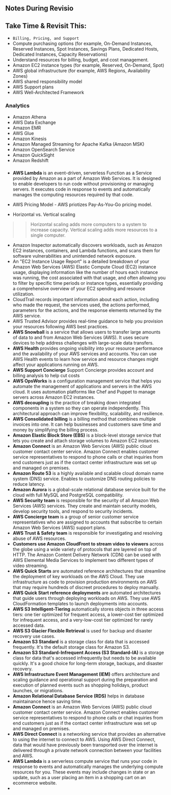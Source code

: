 ## Notes During Revisio

## Take Time & Revisit This:
- ```Billing, Pricing, and Support```
- Compute purchasing options (for example, On-Demand Instances, Reserved Instances, Spot Instances, Savings Plans, Dedicated Hosts, Dedicated Instances, Capacity Reservations)
- Understand resources for billing, budget, and cost management.
- Amazon EC2 instance types (for example, Reserved, On-Demand, Spot)
- AWS global infrastructure (for example, AWS Regions, Availability Zones)
- AWS shared responsibility model
- AWS Support plans
- AWS Well-Architected Framework

### Analytics
- Amazon Athena
- AWS Data Exchange
- Amazon EMR
- AWS Glue
- Amazon Kinesis
- Amazon Managed Streaming for Apache Kafka (Amazon MSK)
- Amazon OpenSearch Service
- Amazon QuickSight
- Amazon Redshift

### 

- **AWS Lambda** is an event-driven, serverless Function as a Service provided by Amazon as a part of Amazon Web Services. It is designed to enable developers to run code without provisioning or managing servers. It executes code in response to events and automatically manages the computing resources required by that code.
- AWS Pricing Model - AWS priotizes Pay-As-You-Go pricing model.

- Horizontal vs. Vertical scaling

>> Horizontal scaling adds more computers to a system to increase capacity. Vertical scaling adds more resources to a single computer. 

- Amazon Inspector automatically discovers workloads, such as Amazon EC2 instances, containers, and Lambda functions, and scans them for software vulnerabilities and unintended network exposure.
- An "EC2 Instance Usage Report" is a detailed breakdown of your Amazon Web Services (AWS) Elastic Compute Cloud (EC2) instance usage, displaying information like the number of hours each instance was running, the cost associated with that usage, and often allowing you to filter by specific time periods or instance types, essentially providing a comprehensive overview of your EC2 spending and resource utilization.
- CloudTrail records important information about each action, including who made the request, the services used, the actions performed, parameters for the actions, and the response elements returned by the AWS service.
- AWS Trusted Advisor provides real-time guidance to help you provision your resources following AWS best practices.
- **AWS Snowball** is a service that allows users to transfer large amounts of data to and from Amazon Web Services (AWS). It uses secure devices to help address challenges with large-scale data transfers. 
- **AWS Health** provides ongoing visibility into your resource performance and the availability of your AWS services and accounts. You can use AWS Health events to learn how service and resource changes might affect your applications running on AWS.
- **AWS Support Concierge** Support Concierge provides account and billing analysis to help cut costs
- **AWS OpsWorks** is a configuration management service that helps you automate the management of applications and servers in the AWS cloud. It uses automation platforms like Chef and Puppet to manage servers across Amazon EC2 instances.
- **AWS decoupling** is the practice of breaking down integrated components in a system so they can operate independently. This architectural approach can improve flexibility, scalability, and resilience. 
- **AWS Consolidated billing** is a billing method that combines multiple invoices into one. It can help businesses and customers save time and money by simplifying the billing process. 
- **Amazon Elastic Block Store (EBS)** is a block-level storage service that lets you create and attach storage volumes to Amazon EC2 instances.
- **Amazon Connect** is an Amazon Web Services (AWS) public cloud customer contact center service. Amazon Connect enables customer service representatives to respond to phone calls or chat inquiries from end customers just as if the contact center infrastructure was set up and managed on premises.
- **Amazon Route 53** is a highly available and scalable cloud domain name system (DNS) service. Enables to customize DNS routing policies to reduce latency.
- **Amazon Aurora** is a global-scale relational database service built for the cloud with full MySQL and PostgreSQL compatibility.
- **AWS Security team** is responsible for the security of all Amazon Web Services (AWS) services. They create and maintain security models, develop security tools, and respond to security incidents.
- **AWS Concierge team** is a group of senior customer service representatives who are assigned to accounts that subscribe to certain Amazon Web Services (AWS) support plans.
- **AWS Trust & Safety team** is responsible for investigating and resolving abuse of AWS resources.
- **Customers use Amazon CloudFront to stream video to viewers** across the globe using a wide variety of protocols that are layered on top of HTTP. The Amazon Content Delivery Network (CDN) can be used with AWS Elemental Media Services to implement two different types of video streaming.
- **AWS Quick Starts** are automated reference architectures that streamline the deployment of key workloads on the AWS Cloud. They use infrastructure as code to provision production environments on AWS that may require hundreds of discreet procedures to deploy manually.
- **AWS Quick Start reference deployments** are automated architectures that guide users through deploying workloads on AWS. They use AWS CloudFormation templates to launch deployments into accounts. 
- **AWS S3 Intelligent-Tiering** automatically stores objects in three access tiers: one tier optimized for frequent access, a lower-cost tier optimized for infrequent access, and a very-low-cost tier optimized for rarely accessed data.
- **AWS S3 Glacier Flexible Retrieval** is used for backup and disaster recovery use cases.
- **Amazon S3 Standard** is a storage class for data that is accessed frequently. It's the default storage class for Amazon S3. 
- **Amazon S3 Standard-Infrequent Access (S3 Standard-IA)** is a storage class for data that's accessed infrequently but needs to be available quickly. It's a good choice for long-term storage, backups, and disaster recovery. 
- **AWS Infrastructure Event Management (IEM)** offers architecture and scaling guidance and operational support during the preparation and execution of planned events such as shopping holidays, product launches, or migrations.
- **Amazon Relational Database Service (RDS)** helps in database maintainance hence saving time.
- **Amazon Connect** is an Amazon Web Services (AWS) public cloud customer contact center service. Amazon Connect enables customer service representatives to respond to phone calls or chat inquiries from end customers just as if the contact center infrastructure was set up and managed on premises.
- **AWS Direct Connect** is a networking service that provides an alternative to using the internet to connect to AWS. Using AWS Direct Connect, data that would have previously been transported over the internet is delivered through a private network connection between your facilities and AWS.
- **AWS Lambda** is a serverless compute service that runs your code in response to events and automatically manages the underlying compute resources for you. These events may include changes in state or an update, such as a user placing an item in a shopping cart on an ecommerce website.
- 